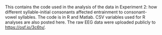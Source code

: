 This contains the code used in the analysis of the data in Experiment 2: how different syllable-initial consonants affected entrainment to consonant-vowel syllables. 
The code is in R and Matlab. 
CSV variables used for R analyses are also posted here. 
The raw EEG data were uploaded publicly to https://osf.io/3c6tv/.
